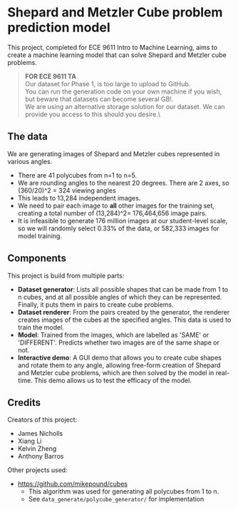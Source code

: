 # Shepard and Metzler Cube problem prediction model

This project, completed for ECE 9611 Intro to Machine Learning, aims to create a machine learning model that can solve Shepard and Metzler cube problems.

> **FOR ECE 9611 TA**\
> Our dataset for Phase 1, is too large to upload to GitHub.\
> You can run the generation code on your own machine if you wish, but beware that datasets can become several GB!.\
> We are using an alternative storage solution for our dataset. We can provide you access to this should you desire.\

## The data
We are generating images of Shepard and Metzler cubes represented in various angles.
- There are 41 polycubes from n=1 to n=5.
- We are rounding angles to the nearest 20 degrees. There are 2 axes, so (360/20)^2 = 324 viewing angles
- This leads to 13,284 independent images.
- We need to pair each image to **all** other images for the training set, creating a total number of (13,284)^2= 176,464,656 image pairs.
- It is infeasible to generate 176 million images at our student-level scale, so we will randomly select 0.33% of the data, or 582,333 images for model training.

## Components
This project is build from multiple parts:
- **Dataset generator**: Lists all possible shapes that can be made from 1 to n cubes, and at all possible angles of which they can be represented. Finally, it puts them in pairs to create cube problems.
- **Dataset renderer**: From the pairs created by the generator, the renderer creates images of the cubes at the specified angles. This data is used to train the model.
- **Model**: Trained from the images, which are labelled as 'SAME' or 'DIFFERENT'. Predicts whether two images are of the same shape or not.
- **Interactive demo**: A GUI demo that allows you to create cube shapes and rotate them to any angle, allowing free-form creation of Shepard and Metzler cube problems, which are then solved by the model in real-time. This demo allows us to test the efficacy of the model.

## Credits
Creators of this project:
- James Nicholls
- Xiang Li
- Kelvin Zheng
- Anthony Barros

Other projects used:
- https://github.com/mikepound/cubes
    - This algorithm was used for generating all polycubes from 1 to n.
    - See `data_generate/polycube_generator/` for implementation